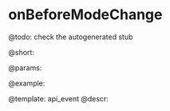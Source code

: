 onBeforeModeChange
=============

@todo:
	check the autogenerated stub

@short:
	

@params:

@example:


@template:	api_event
@descr:

